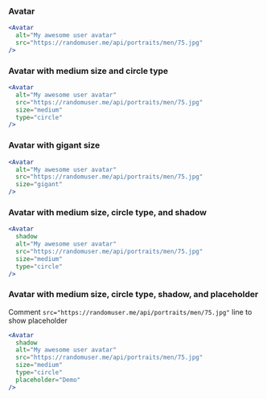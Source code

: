 ### Avatar

```jsx
<Avatar
  alt="My awesome user avatar"
  src="https://randomuser.me/api/portraits/men/75.jpg"
/>
```

### Avatar with medium size and circle type

```jsx
<Avatar
  alt="My awesome user avatar"
  src="https://randomuser.me/api/portraits/men/75.jpg"
  size="medium"
  type="circle"
/>
```

### Avatar with gigant size

```jsx
<Avatar
  alt="My awesome user avatar"
  src="https://randomuser.me/api/portraits/men/75.jpg"
  size="gigant"
/>
```

### Avatar with medium size, circle type, and shadow

```jsx
<Avatar
  shadow
  alt="My awesome user avatar"
  src="https://randomuser.me/api/portraits/men/75.jpg"
  size="medium"
  type="circle"
/>
```

### Avatar with medium size, circle type, shadow, and placeholder
Comment `src="https://randomuser.me/api/portraits/men/75.jpg"` line to show placeholder

```jsx
<Avatar
  shadow
  alt="My awesome user avatar"
  src="https://randomuser.me/api/portraits/men/75.jpg"
  size="medium"
  type="circle"
  placeholder="Demo"
/>
```